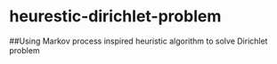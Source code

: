 # heurestic-dirichlet-problem
##Using Markov process inspired heuristic algorithm to solve Dirichlet problem  
